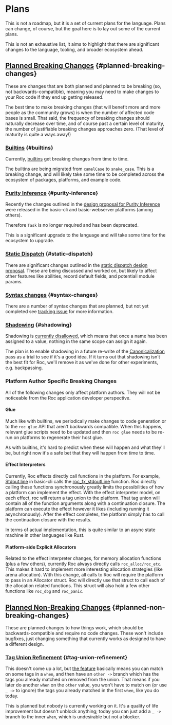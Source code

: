# Plans

This is not a roadmap, but it is a set of current plans for the language. Plans can change, of course, but the goal here is to lay out some of the current plans.

This is not an exhaustive list, it aims to highlight that there are significant changes to the language, tooling, and broader ecosystem ahead.

## [Planned Breaking Changes](#planned-breaking-changes) {#planned-breaking-changes}

These are changes that are both planned and planned to be breaking (so, not backwards-compatible), meaning you may need to make changes to your Roc code if they end up getting released.

The best time to make breaking changes (that will benefit more and more people as the community grows) is when the number of affected code bases is small. That said, the frequency of breaking changes should naturally decrease over time, and of course past a certain level of maturity, the number of justifiable breaking changes approaches zero. (That level of maturity is quite a ways away!)

### [Builtins](#builtins) {#builtins}

Currently, [builtins](https://www.roc-lang.org/builtins) get breaking changes from time to time.

The builtins are being migrated from `camelCase` to `snake_case`. This is a breaking change, and will likely take some time to be completed across the ecosystem of packages, platforms, and example code.

### [Purity Inference](#purity-inference) {#purity-inference}

Recently the changes outlined in the [design proposal for Purity Inference](https://docs.google.com/document/d/1ZVD3h5jLpQNFSDXTg2RkzPhNXz5EErUXBBjN8TuyiqQ/edit?usp=sharing) were released in the basic-cli and basic-webserver platforms (among others).

Therefore `Task` is no longer required and has been deprecated.

This is a significant upgrade to the language and will take some time for the ecosystem to upgrade.

### [Static Dispatch](#static-dispatch) {#static-dispatch}

There are significant changes outlined in the [static dispatch design proposal](https://docs.google.com/document/d/1OUd0f4PQjH8jb6i1vEJ5DOnfpVBJbGTjnCakpXAYeT8/edit?usp=sharing). These are being discussed and worked on, but likely to affect other features like abilities, record default fields, and potentiall module params.

### [Syntax changes](#syntax-changes) {#syntax-changes}

There are a number of syntax changes that are planned, but not yet completed see [tracking issue](https://github.com/roc-lang/roc/issues/7106) for more information.

### [Shadowing](#shadowing) {#shadowing}

Shadowing is [currently disallowed](https://www.roc-lang.org/functional#no-reassignment), which means that once a name has been assigned to a value, nothing in the same scope can assign it again.

The plan is to enable shadowing in a future re-write of the [Canonicalization](https://en.wikipedia.org/wiki/Canonicalization) pass as a trial to see if it's a good idea. If it turns out that shadowing isn't the best fit for Roc, we'll remove it as we've done for other experiments, e.g. backpassing.

### Platform Author Specific Breaking Changes

All of the following changes only affect platform authors.
They will not be noticeable from the Roc application developer perspective.

#### Glue

Much like with builtins, we periodically make changes to code generation or to the `roc glue` API that aren't backwards compatible. When this happens, relevant glue scripts need to be updated and then `roc glue` needs to be re-run on platforms to regenerate their host glue.

As with builtins, it's hard to predict when these will happen and what they'll be, but right now it's a safe bet that they will happen from time to time.

#### Effect Interpreters

Currently, Roc effects directly call functions in the platform.
For example, [Stdout.line](https://github.com/roc-lang/basic-cli/blob/e022fba2b01216678d62f07c2f3ba702e80fa00c/platform/Stdout.roc#L9-L13) in basic-cli calls the [roc_fx_stdoutLine](https://github.com/roc-lang/basic-cli/blob/e022fba2b01216678d62f07c2f3ba702e80fa00c/platform/src/lib.rs#L380-L384) function.
Roc directly calling these functions synchronously greatly limits the possibilities of how a platform can implement the effect.
With the effect interpreter model, on each effect, roc will return a tag union to the platform.
That tag union will contain all of the function arguments along with a continuation closure.
The platform can execute the effect however it likes (including running it asynchronously).
After the effect completes, the platform simply has to call the continuation closure with the results.

In terms of actual implementation, this is quite similar to an async state machine in other languages like Rust.

#### Platform-side Explicit Allocators

Related to the effect interpreter changes, for memory allocation functions (plus a few others), currently Roc always directly calls `roc_alloc/roc_etc`.
This makes it hard to implement more interesting allocation strategies (like arena allocation).
With this change, all calls to Roc will require the platform to pass in an Allocator struct.
Roc will directly use that struct to call each of the allocation related functions.
This struct will also hold a few other functions like `roc_dbg` and `roc_panic`.

## [Planned Non-Breaking Changes](#planned-non-breaking-changes) {#planned-non-breaking-changes}

These are planned changes to how things work, which should be backwards-compatible and require no code changes. These won't include bugfixes, just changing something that currently works as designed to have a different design.

### [Tag Union Refinement](#tag-union-refinement) {#tag-union-refinement}

This doesn't come up a lot, but [the feature](https://github.com/roc-lang/roc/issues/5504) basically means you can match on some tags in a `when`, and then have an `other ->` branch which has the tags you already matched on removed from the union. That means if you later do another `when` on the `other` value, you won't have to match on (or use `_ ->` to ignore) the tags you already matched in the first `when`, like you do today.

This is planned but nobody is currently working on it. It's a quality of life improvement but doesn't unblock anything; today you can just add a `_ ->` branch to the inner `when`, which is undesirable but not a blocker.
